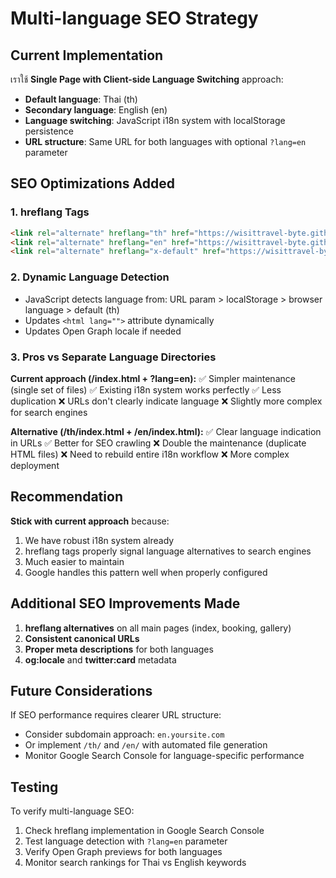 # Multi-language SEO Strategy

## Current Implementation

เราใช้ **Single Page with Client-side Language Switching** approach:

- **Default language**: Thai (th)
- **Secondary language**: English (en) 
- **Language switching**: JavaScript i18n system with localStorage persistence
- **URL structure**: Same URL for both languages with optional `?lang=en` parameter

## SEO Optimizations Added

### 1. hreflang Tags
```html
<link rel="alternate" hreflang="th" href="https://wisittravel-byte.github.io/backpackhostelkohyaoyai/" />
<link rel="alternate" hreflang="en" href="https://wisittravel-byte.github.io/backpackhostelkohyaoyai/?lang=en" />
<link rel="alternate" hreflang="x-default" href="https://wisittravel-byte.github.io/backpackhostelkohyaoyai/" />
```

### 2. Dynamic Language Detection
- JavaScript detects language from: URL param > localStorage > browser language > default (th)
- Updates `<html lang="">` attribute dynamically
- Updates Open Graph locale if needed

### 3. Pros vs Separate Language Directories

**Current approach (/index.html + ?lang=en):**
✅ Simpler maintenance (single set of files)
✅ Existing i18n system works perfectly
✅ Less duplication
❌ URLs don't clearly indicate language
❌ Slightly more complex for search engines

**Alternative (/th/index.html + /en/index.html):**
✅ Clear language indication in URLs
✅ Better for SEO crawling
❌ Double the maintenance (duplicate HTML files)
❌ Need to rebuild entire i18n workflow
❌ More complex deployment

## Recommendation

**Stick with current approach** because:
1. We have robust i18n system already
2. hreflang tags properly signal language alternatives to search engines
3. Much easier to maintain
4. Google handles this pattern well when properly configured

## Additional SEO Improvements Made

1. **hreflang alternatives** on all main pages (index, booking, gallery)
2. **Consistent canonical URLs** 
3. **Proper meta descriptions** for both languages
4. **og:locale** and **twitter:card** metadata

## Future Considerations

If SEO performance requires clearer URL structure:
- Consider subdomain approach: `en.yoursite.com`
- Or implement `/th/` and `/en/` with automated file generation
- Monitor Google Search Console for language-specific performance

## Testing

To verify multi-language SEO:
1. Check hreflang implementation in Google Search Console
2. Test language detection with `?lang=en` parameter
3. Verify Open Graph previews for both languages
4. Monitor search rankings for Thai vs English keywords